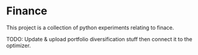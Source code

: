 # Finance

This project is a collection of python experiments relating to finace.

TODO: Update & upload portfolio diversification stuff then connect it to the optimizer.
